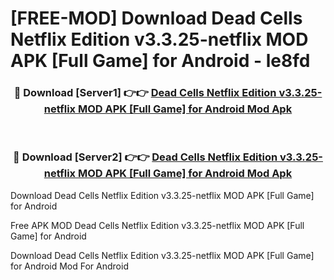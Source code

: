 # [FREE-MOD] Download Dead Cells Netflix Edition v3.3.25-netflix MOD APK [Full Game] for Android - le8fd


<div align="center">
<h3>🔴 Download [Server1] 👉👉 <a href="https://apk-comot.site?title=Dead_Cells_Netflix_Edition_v3.3.25-netflix_MOD_APK_[Full_Game]_for_Android">Dead Cells Netflix Edition v3.3.25-netflix MOD APK [Full Game] for Android Mod Apk</a></h3><br>

<h3>🔴 Download [Server2] 👉👉 <a href="https://apk-comot.site?title=Dead_Cells_Netflix_Edition_v3.3.25-netflix_MOD_APK_[Full_Game]_for_Android">Dead Cells Netflix Edition v3.3.25-netflix MOD APK [Full Game] for Android Mod Apk</a></h3>
</div>



Download Dead Cells Netflix Edition v3.3.25-netflix MOD APK [Full Game] for Android 

Free APK MOD Dead Cells Netflix Edition v3.3.25-netflix MOD APK [Full Game] for Android 

Download Dead Cells Netflix Edition v3.3.25-netflix MOD APK [Full Game] for Android Mod For Android
